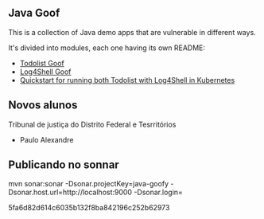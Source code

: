 ## Java Goof

This is a collection of Java demo apps that are vulnerable in different ways.

It's divided into modules, each one having its own README:

* [Todolist Goof](todolist-goof/README.md)
* [Log4Shell Goof](log4shell-goof/README.md)
* [Quickstart for running both Todolist with Log4Shell in Kubernetes](README-K8S.md)


## Novos alunos 
 
 Tribunal de justiça do Distrito Federal e Tesrritórios  
 - Paulo Alexandre

 ## Publicando no sonnar

 mvn sonar:sonar   -Dsonar.projectKey=java-goofy   -Dsonar.host.url=http://localhost:9000   -Dsonar.login=<token-do-sonar>

5fa6d82d614c6035b132f8ba842196c252b62973
